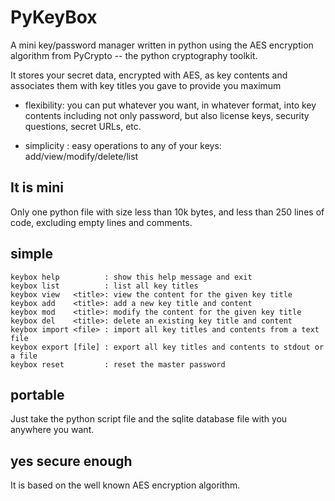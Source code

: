 # PyKeyBox
A mini key/password manager written in python using the AES encryption 
algorithm from PyCrypto -- the python cryptography toolkit. 

It stores your secret data, encrypted with AES, as key contents and associates 
them with key titles you gave to provide you maximum 

- flexibility: you can put whatever you want, in whatever format, into key 
               contents including not only password, but also license keys, 
               security questions, secret URLs, etc.
               
- simplicity : easy operations to any of your keys: add/view/modify/delete/list


## It is mini
Only one python file with size less than 10k bytes, and less than 250
lines of code, excluding empty lines and comments.


## simple
```
keybox help          : show this help message and exit
keybox list          : list all key titles
keybox view   <title>: view the content for the given key title
keybox add    <title>: add a new key title and content
keybox mod    <title>: modify the content for the given key title
keybox del    <title>: delete an existing key title and content
keybox import <file> : import all key titles and contents from a text file
keybox export [file] : export all key titles and contents to stdout or a file
keybox reset         : reset the master password
```


## portable
Just take the python script file and the sqlite database file with you 
anywhere you want.


## yes secure enough
It is based on the well known AES encryption algorithm.

